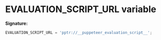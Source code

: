 # EVALUATION_SCRIPT_URL variable

**Signature:**

```typescript
EVALUATION_SCRIPT_URL = 'pptr://__puppeteer_evaluation_script__';
```
